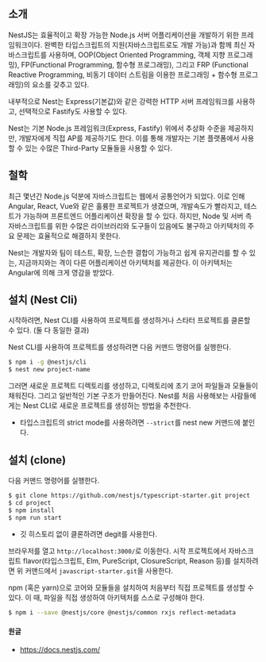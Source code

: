 ## 소개

NestJS는 효율적이고 확장 가능한 Node.js 서버 어플리케이션을 개발하기 위한 프레임워크이다.
완벽한 타입스크립트의 지원(자바스크립트로도 개발 가능)과 함께 최신 자바스크립트를 사용하며, OOP(Object Oriented Programming, 객체 지향 프로그래밍), FP(Functional Programming, 함수형 프로그래밍), 그리고 FRP (Functional Reactive Programming, 비동기 데이터 스트림을 이용한 프로그래밍 + 함수형 프로그래밍)의 요소를 갖추고 있다.

내부적으로 Nest는 Express(기본값)와 같은 강력한 HTTP 서버 프레임워크를 사용하고, 선택적으로 Fastify도 사용할 수 있다.

Nest는 기본 Node.js 프레임워크(Express, Fastify) 위에서 추상화 수준을 제공하지만, 개발자에게 직접 AP를 제공하기도 한다. 이를 통해 개발자는 기본 플랫폼에서 사용할 수 있는 수많은 Third-Party 모듈들을 사용할 수 있다.

## 철학

최근 몇년간 Node.js 덕분에 자바스크립트는 웹에서 공통언어가 되었다. 이로 인해 Angular, React, Vue와 같은 훌륭한 프로젝트가 생겼으며, 개발속도가 빨라지고, 테스트가 가능하며 프론트엔드 어플리케이션 확장을 할 수 있다. 하지만, Node 및 서버 측 자바스크립트를 위한 수많은 라이브러리와 도구들이 있음에도 불구하고 아키텍처의 주요 문제는 효율적으로 해결하지 못한다.

Nest는 개발자와 팀이 테스트, 확장, 느슨한 결합이 가능하고 쉽게 유지관리를 할 수 있는, 지금까지와는 격이 다른 어플리케이션 아키텍처를 제공한다. 이 아키텍처는 Angular에 의해 크게 영감을 받았다.

## 설치 (Nest Cli)

시작하려면, Nest CLI를 사용하여 프로젝트를 생성하거나 스타터 프로젝트를 클론할 수 있다. (둘 다 동일한 결과)

Nest CLI를 사용하여 프로젝트를 생성하려면 다음 커맨드 명령어를 실행한다.

```bash
$ npm i -g @nestjs/cli
$ nest new project-name
```

그러면 새로운 프로젝트 디렉토리를 생성하고, 디렉토리에 초기 코어 파일들과 모듈들이 채워진다. 그리고 일반적인 기본 구조가 만들어진다. Nest를 처음 사용해보는 사람들에게는 Nest CLI로 새로운 프로젝트를 생성하는 방법을 추천한다.

- 타입스크립트의 strict mode를 사용하려면 `--strict`를 nest new 커맨드에 붙인다.

## 설치 (clone)

다음 커맨드 명령어를 실행한다.

```bash
$ git clone https://github.com/nestjs/typescript-starter.git project
$ cd project
$ npm install
$ npm run start
```

- 깃 히스토리 없이 클론하려면 degit를 사용한다.

브라우저를 열고 `http://localhost:3000/`로 이동한다.
시작 프로젝트에서 자바스크립트 flavor(타입스크립트, Elm, PureScript, ClosureScript, Reason 등)를 설치하려면 위 커맨드에서 `javascript-starter.git`을 사용한다.

npm (혹은 yarn)으로 코어와 모듈들을 설치하여 처음부터 직접 프로젝트를 생성할 수 있다. 이 때, 파일을 직접 생성하여 아키텍처를 스스로 구성해야 한다.

```bash
$ npm i --save @nestjs/core @nestjs/common rxjs reflect-metadata
```

#### 원글

- https://docs.nestjs.com/
